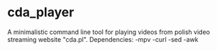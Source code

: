 # cda_player
A minimalistic command line tool for playing videos from polish video streaming website "cda.pl".
Dependencies:
-mpv
-curl
-sed
-awk
